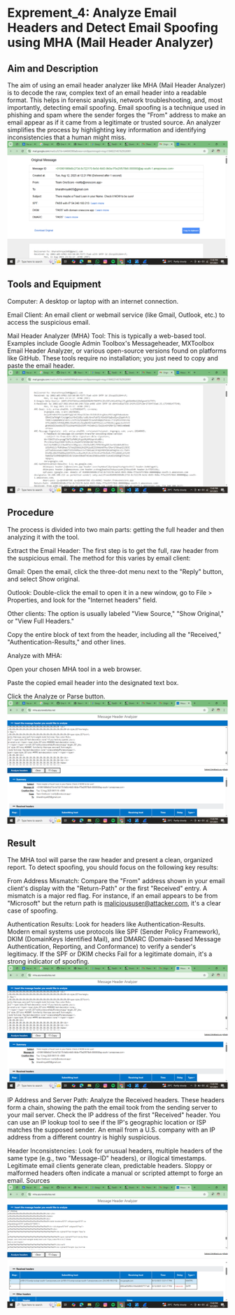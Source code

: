 # Exprement_4: Analyze Email Headers and Detect Email Spoofing using MHA (Mail Header Analyzer) 
## Aim and Description
The aim of using an email header analyzer like MHA (Mail Header Analyzer) is to decode the raw, complex text of an email header into a readable format. This helps in forensic analysis, network troubleshooting, and, most importantly, detecting email spoofing. Email spoofing is a technique used in phishing and spam where the sender forges the "From" address to make an email appear as if it came from a legitimate or trusted source. An analyzer simplifies the process by highlighting key information and identifying inconsistencies that a human might miss.
![alt text](<screenshorts/Exp_4/Screenshot (20).png>)

## Tools and Equipment
Computer: A desktop or laptop with an internet connection.

Email Client: An email client or webmail service (like Gmail, Outlook, etc.) to access the suspicious email.

Mail Header Analyzer (MHA) Tool: This is typically a web-based tool. Examples include Google Admin Toolbox's Messageheader, MXToolbox Email Header Analyzer, or various open-source versions found on platforms like GitHub. These tools require no installation; you just need to copy and paste the email header.
![alt text](<screenshorts/Exp_4/Screenshot (21).png>)

## Procedure
The process is divided into two main parts: getting the full header and then analyzing it with the tool.

Extract the Email Header: The first step is to get the full, raw header from the suspicious email. The method for this varies by email client:

Gmail: Open the email, click the three-dot menu next to the "Reply" button, and select Show original.

Outlook: Double-click the email to open it in a new window, go to File > Properties, and look for the "Internet headers" field.

Other clients: The option is usually labeled "View Source," "Show Original," or "View Full Headers."

Copy the entire block of text from the header, including all the "Received," "Authentication-Results," and other lines.

Analyze with MHA:

Open your chosen MHA tool in a web browser.

Paste the copied email header into the designated text box.

Click the Analyze or Parse button.
![alt text](<screenshorts/Exp_4/Screenshot (22).png>)
## Result
The MHA tool will parse the raw header and present a clean, organized report. To detect spoofing, you should focus on the following key results:

From Address Mismatch: Compare the "From" address shown in your email client's display with the "Return-Path" or the first "Received" entry. A mismatch is a major red flag. For instance, if an email appears to be from "Microsoft" but the return path is malicioususer@attacker.com, it's a clear case of spoofing.

Authentication Results: Look for headers like Authentication-Results. Modern email systems use protocols like SPF (Sender Policy Framework), DKIM (DomainKeys Identified Mail), and DMARC (Domain-based Message Authentication, Reporting, and Conformance) to verify a sender's legitimacy. If the SPF or DKIM checks Fail for a legitimate domain, it's a strong indicator of spoofing.
![alt text](<screenshorts/Exp_4/Screenshot (22).png>)

IP Address and Server Path: Analyze the Received headers. These headers form a chain, showing the path the email took from the sending server to your mail server. Check the IP address of the first "Received" header. You can use an IP lookup tool to see if the IP's geographic location or ISP matches the supposed sender. An email from a U.S. company with an IP address from a different country is highly suspicious.

Header Inconsistencies: Look for unusual headers, multiple headers of the same type (e.g., two "Message-ID" headers), or illogical timestamps. Legitimate email clients generate clean, predictable headers. Sloppy or malformed headers often indicate a manual or scripted attempt to forge an email.
Sources
![alt text](<screenshorts/Exp_4/Screenshot (23).png>)
